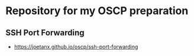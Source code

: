 # Repository for my OSCP preparation
## SSH Port Forwarding
- <https://joetanx.github.io/oscp/ssh-port-forwarding>
